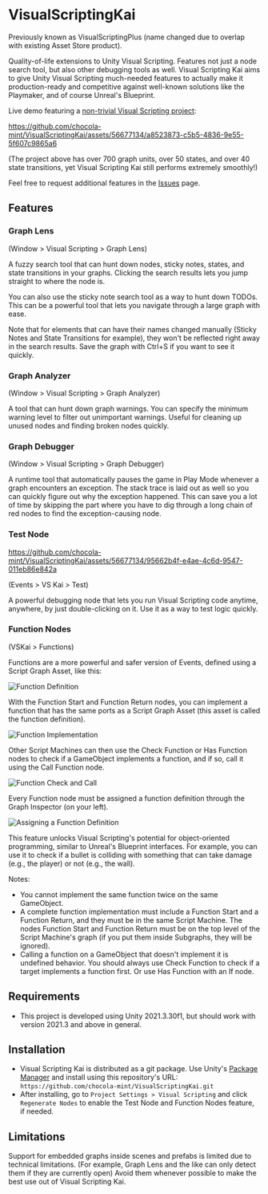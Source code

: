 # VisualScriptingKai

Previously known as VisualScriptingPlus (name changed due to overlap with existing Asset Store product).

Quality-of-life extensions to Unity Visual Scripting. Features not just a node search tool, but also other debugging tools as well. Visual Scripting Kai aims to give Unity Visual Scripting much-needed features to actually make it production-ready and competitive against well-known solutions like the Playmaker, and of course Unreal's Blueprint.

Live demo featuring a [non-trivial Visual Scripting project](https://github.com/chocola-mint/U1W_ShijiQuest):

https://github.com/chocola-mint/VisualScriptingKai/assets/56677134/a8523873-c5b5-4836-9e55-5f607c9865a6

(The project above has over 700 graph units, over 50 states, and over 40 state transitions, yet Visual Scripting Kai still performs extremely smoothly!)

Feel free to request additional features in the [Issues](https://github.com/chocola-mint/VisualScriptingKai/Issues) page.

## Features

### Graph Lens

(Window > Visual Scripting > Graph Lens)

A fuzzy search tool that can hunt down nodes, sticky notes, states, and state transitions in your graphs. Clicking the search results lets you jump straight to where the node is.

You can also use the sticky note search tool as a way to hunt down TODOs. This can be a powerful tool that lets you navigate through a large graph with ease.

Note that for elements that can have their names changed manually (Sticky Notes and State Transitions for example), they won't be reflected right away in the search results. Save the graph with Ctrl+S if you want to see it quickly.

### Graph Analyzer

(Window > Visual Scripting > Graph Analyzer)

A tool that can hunt down graph warnings. You can specify the minimum warning level to filter out unimportant warnings. Useful for cleaning up unused nodes and finding broken nodes quickly.

### Graph Debugger

(Window > Visual Scripting > Graph Debugger)

A runtime tool that automatically pauses the game in Play Mode whenever a graph encounters an exception. The stack trace is laid out as well so you can quickly figure out why the exception happened. This can save you a lot of time by skipping the part where you have to dig through a long chain of red nodes to find the exception-causing node.

### Test Node

https://github.com/chocola-mint/VisualScriptingKai/assets/56677134/95662b4f-e4ae-4c6d-9547-011eb86e842a

(Events > VS Kai > Test)

A powerful debugging node that lets you run Visual Scripting code anytime, anywhere, by just double-clicking on it. Use it as a way to test logic quickly.

### Function Nodes

(VSKai > Functions)

Functions are a more powerful and safer version of Events, defined using a Script Graph Asset, like this:

![Function Definition](https://github.com/chocola-mint/VisualScriptingKai/assets/56677134/1524a3d2-1d8a-4e5f-b6d0-9ea8728acdf3)


With the Function Start and Function Return nodes, you can implement a function that has the same ports as a Script Graph Asset (this asset is called the function definition). 

![Function Implementation](https://github.com/chocola-mint/VisualScriptingKai/assets/56677134/9dd8d9c5-3256-4980-91f9-3448b34e563b)

Other Script Machines can then use the Check Function or Has Function nodes to check if a GameObject implements a function, and if so, call it using the Call Function node.

![Function Check and Call](https://github.com/chocola-mint/VisualScriptingKai/assets/56677134/a205cdbf-38e0-4aff-ac18-f463f73ce782)


Every Function node must be assigned a function definition through the Graph Inspector (on your left).

![Assigning a Function Definition](https://github.com/chocola-mint/VisualScriptingKai/assets/56677134/460ed564-5160-4bed-bb51-27bae9f6f095)


This feature unlocks Visual Scripting's potential for object-oriented programming, similar to Unreal's Blueprint interfaces. For example, you can use it to check if a bullet is colliding with something that can take damage (e.g., the player) or not (e.g., the wall).

Notes:
- You cannot implement the same function twice on the same GameObject.
- A complete function implementation must include a Function Start and a Function Return, and they must be in the same Script Machine. The nodes Function Start and Function Return must be on the top level of the Script Machine's graph (if you put them inside Subgraphs, they will be ignored).
- Calling a function on a GameObject that doesn't implement it is undefined behavior. You should always use Check Function to check if a target implements a function first. Or use Has Function with an If node.

## Requirements

* This project is developed using Unity 2021.3.30f1, but should work with version 2021.3 and above in general.

## Installation

* Visual Scripting Kai is distributed as a git package. Use Unity's [Package Manager](https://docs.unity3d.com/Manual/upm-ui-giturl.html) and install using this repository's URL: `https://github.com/chocola-mint/VisualScriptingKai.git`
* After installing, go to `Project Settings > Visual Scripting` and click `Regenerate Nodes` to enable the Test Node and Function Nodes feature, if needed.

## Limitations

Support for embedded graphs inside scenes and prefabs is limited due to technical limitations. (For example, Graph Lens and the like can only detect them if they are currently open) Avoid them whenever possible to make the best use out of Visual Scripting Kai.
